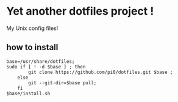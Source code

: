 Yet another dotfiles project !
===========

My Unix config files!

## how to install

    base=/usr/share/dotfiles;
    sudo if [ ! -d $base ] ; then
            git clone https://github.com/pi0/dotfiles.git $base ;
        else
            git --git-dir=$base pull;
        fi
    $base/install.sh
